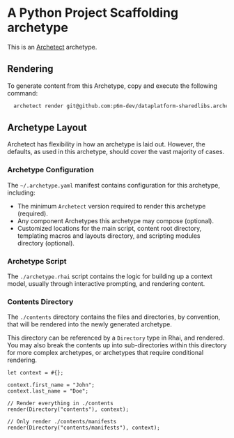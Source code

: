 # A Python Project Scaffolding archetype

This is an [Archetect](https://archetect.github.io/) archetype.

## Rendering

To generate content from this Archetype, copy and execute the following command:

```sh
  archetect render git@github.com:p6m-dev/dataplatform-sharedlibs.archetype.git
```

## Archetype Layout

Archetect has flexibility in how an archetype is laid out. However, the defaults,
as used in this archetype, should cover the vast majority of cases.

### Archetype Configuration

The `~/.archetype.yaml` manifest contains configuration for this archetype,
including:

- The minimum `Archetect` version required to render this archetype (required).
- Any component Archetypes this archetype may compose (optional).
- Customized locations for the main script, content root directory, templating
  macros and layouts directory, and scripting modules directory (optional).

### Archetype Script

The `./archetype.rhai` script contains the logic for building up a context model,
usually through interactive prompting, and rendering content.

### Contents Directory

The `./contents` directory contains the files and directories, by convention,
that will be rendered into the newly generated archetype.

This directory can be referenced by a `Directory` type in Rhai, and rendered.
You may also break the contents up into sub-directories within this directory
for more complex archetypes, or archetypes that require conditional rendering.

```rhai
let context = #{};

context.first_name = "John";
context.last_name = "Doe";

// Render everything in ./contents
render(Directory("contents"), context);

// Only render ./contents/manifests
render(Directory("contents/manifests"), context);
```
